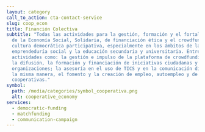 ```yaml
---
layout: category
call_to_action: cta-contact-service
slug: coop_econ
title: Financión Colectiva
subtitle: "Todas las actividades para la gestión, formación y el fortalecimiento
  de la Economía Social, Solidaria, de financiación ética y el crowdfunding y la
  cultura democrática participativa, especialmente en los ámbitos de la
  emprendeduría social y la educación secundaria y universitaria. Entre ellas,
  actividades como: la gestión e impulso de la plataforma de crowdfunding Goteo;
  la difusión, la formación y financiación de iniciativas ciudadanas y de
  organizaciones; la asesoría en el uso de TICS y en la comunicación digital. De
  la misma manera, el fomento y la creación de empleo, autoempleo y de nuevas
  cooperativas."
symbol:
  path: /media/categories/symbol_cooperativa.png
  alt: cooperative_economy
services:
  - democratic-funding
  - matchfunding
  - communication-campaign
---
```

